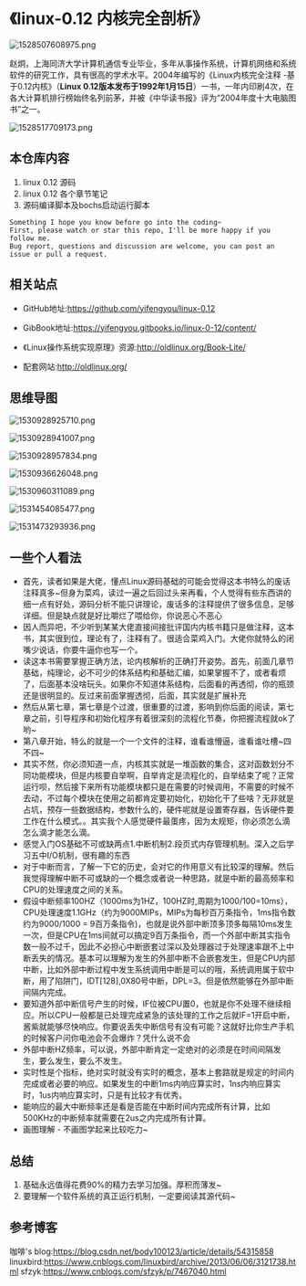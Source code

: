 # 《linux-0.12 内核完全剖析》

![1528507608975.png](image/1528507608975.png)

赵炯，上海同济大学计算机通信专业毕业，多年从事操作系统，计算机网络和系统软件的研究工作，具有很高的学术水平。2004年编写的《Linux内核完全注释 -基于0.12内核》（**Linux 0.12版本发布于1992年1月15日**）一书，一年内印刷4次，在各大计算机排行榜始终名列前茅，并被《中华读书报》评为“2004年度十大电脑图书”之一。

![1528517709173.png](image/1528517709173.png)

## 本仓库内容

1. linux 0.12 源码
2. linux 0.12 各个章节笔记
3. 源码编译脚本及bochs启动运行脚本

```
Something I hope you know before go into the coding~
First, please watch or star this repo, I'll be more happy if you follow me.
Bug report, questions and discussion are welcome, you can post an issue or pull a request.
```

## 相关站点

* GitHub地址:<https://github.com/yifengyou/linux-0.12>

* GibBook地址:<https://yifengyou.gitbooks.io/linux-0-12/content/>

* 《Linux操作系统实现原理》资源:<http://oldlinux.org/Book-Lite/>

* 配套网站:<http://oldlinux.org/>

## 思维导图

![1530928925710.png](image/1530928925710.png)

![1530928941007.png](image/1530928941007.png)

![1530928957834.png](image/1530928957834.png)

![1530936626048.png](image/1530936626048.png)

![1530960311089.png](image/1530960311089.png)

![1531454085477.png](image/1531454085477.png)

![1531473293936.png](image/1531473293936.png)



## 一些个人看法

* 首先，读者如果是大佬，懂点Linux源码基础的可能会觉得这本书特么的废话注释真多~但身为菜鸡，读过一遍之后回过头来再看，个人觉得有些东西讲的细一点有好处，源码分析不能只讲理论，废话多的注释提供了很多信息，足够详细。但是缺点就是好比嚼烂了喂给你，你说恶心不恶心
* 因人而异吧，不少听到某某大佬直接间接批评国内内核书籍只是做注释，这本书，其实很到位，理论有了，注释有了。很适合菜鸡入门。大佬你就特么的闭嘴少说话，你要牛逼你也写一个。
* 读这本书需要掌握正确方法，论内核解析的正确打开姿势。首先，前面几章节基础，纯理论，必不可少的体系结构和基础汇编，如果掌握不了，或者看烦了，后面基本没啥玩头。如果你不知道体系结构，后面看的再透彻，你的瓶颈还是很明显的。反过来前面掌握透彻，后面，其实就是扩展补充
* 然后从第七章，第七章是个过渡，很重要的过渡，影响到你后面的阅读，第七章之前，引导程序和初始化程序有着很深刻的流程化节奏，你把握流程就ok了哟~
* 第八章开始，特么的就是一个一个文件的注释，谁看谁懵逼，谁看谁吐槽~四不四~
* 其实不然，你必须知道一点，内核其实就是一堆函数的集合，这对函数划分不同功能模块，但是内核要自举啊，自举肯定是流程化的，自举结束了呢？正常运行呗，然后接下来所有功能模块都只是在需要的时候调用，不需要的时候不去动，不过每个模块在使用之前都肯定要初始化，初始化干了些啥？无非就是占坑，预存一些数据结构，参数什么的，硬件呢就是设置寄存器，告诉硬件要工作在什么模式。。其实我个人感觉硬件最蛋疼，因为太规矩，你必须怎么滴怎么滴才能怎么滴。
* 感觉入门OS基础不可或缺两点1.中断机制2.段页式内存管理机制。深入之后学习五中I/O机制，很有趣的东西
* 对于中断而言，了解一下它的历史，会对它的作用意义有比较深的理解。然后我觉得理解中断不可或缺的一个概念或者说一种思路，就是中断的最高频率和CPU的处理速度之间的关系。
* 假设中断频率100HZ（1000ms为1HZ，100HZ时,周期为1000/100=10ms），CPU处理速度1.1GHz（约为9000MIPs，MIPs为每秒百万条指令，1ms指令数约为9000/1000 = 9百万条指令)，也就是说外部中断顶多顶多每隔10ms发生一次，但是CPU在1ms间就可以搞定9百万条指令，而一个外部中断其实指令数一般不过千，因此不必担心中断嵌套过深以及处理器过于处理速率跟不上中断丢失的情况。基本可以理解为发生的外部中断不会嵌套发生，但是CPU内部中断，比如外部中断过程中发生系统调用中断是可以的哦，系统调用属于软中断，用了陷阱门，IDT[128],0X80号中断，DPL=3。但是依然能够在外部中断间隔内完成。
* 要知道外部中断信号产生的时候，IF位被CPU置0，也就是你不处理不继续相应。所以CPU一般都是已处理完成紧急的该处理的工作之后就IF=1开启中断，酱紫就能够尽快响应。你要说丢失中断信号有没有可能？这就好比你生产手机的时候客户问你电池会不会爆炸？凭什么说不会
* 外部中断HZ频率，可以说，外部中断肯定一定绝对的必须是在时间间隔发生，要么发生，要么不发生。
* 实时性是个指标，绝对实时就没有实时的概念，基本上套路就是规定的时间内完成或者必要的响应。如果发生的中断1ms内响应算实时，1ns内响应算实时，1us内响应算实时，只是有比较才有优秀。
* 能响应的最大中断频率还是看是否能在中断时间内完成所有计算，比如500KHz的中断频率就需要在2us之内完成所有计算。
* 画图理解 - 不画图学起来比较吃力~

## 总结

1. 基础永远值得花费90%的精力去学习加强。厚积而薄发~
2. 要理解一个软件系统的真正运行机制，一定要阅读其源代码~

## 参考博客

咖啡's blog:<https://blog.csdn.net/body100123/article/details/54315858>
linuxbird:<https://www.cnblogs.com/linuxbird/archive/2013/06/06/3121738.html>
sfzyk:<https://www.cnblogs.com/sfzyk/p/7467040.html>
